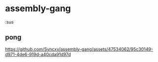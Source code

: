 # assembly-gang
:sus


## pong





https://github.com/Syncxv/assembly-gang/assets/47534062/95c30149-d971-4de6-919d-a40cda91d97d

